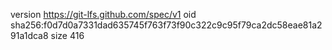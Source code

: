 version https://git-lfs.github.com/spec/v1
oid sha256:f0d7d0a7331dad635745f763f73f90c322c9c95f79ca2dc58eae81a291a1dca8
size 416
